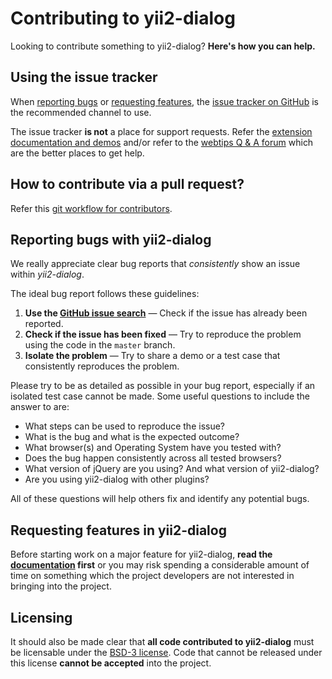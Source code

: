Contributing to yii2-dialog
===========================
Looking to contribute something to yii2-dialog? **Here's how you can help.**

Using the issue tracker
-----------------------
When [reporting bugs][reporting-bugs] or
[requesting features][requesting-features], the
[issue tracker on GitHub][issue-tracker] is the recommended channel to use.

The issue tracker **is not** a place for support requests. Refer the 
[extension documentation and demos](http://demos.krajee.com/dynadialog) and/or refer to the
[webtips Q & A forum](http://webtips.krajee.com/questions) which are the better places to get help.

How to contribute via a pull request?
-------------------------------------
Refer this [git workflow for contributors](.github/GIT-WORKFLOW.md).

Reporting bugs with yii2-dialog
-------------------------------
We really appreciate clear bug reports that _consistently_ show an issue
within _yii2-dialog_.

The ideal bug report follows these guidelines:

1. **Use the [GitHub issue search][issue-search]**  &mdash; Check if the issue
   has already been reported.
2. **Check if the issue has been fixed**  &mdash; Try to reproduce the problem
   using the code in the `master` branch.
3. **Isolate the problem**  &mdash; Try to share a demo or a test case that
   consistently reproduces the problem.

Please try to be as detailed as possible in your bug report, especially if an
isolated test case cannot be made. Some useful questions to include the answer
to are:

- What steps can be used to reproduce the issue?
- What is the bug and what is the expected outcome?
- What browser(s) and Operating System have you tested with?
- Does the bug happen consistently across all tested browsers?
- What version of jQuery are you using? And what version of yii2-dialog?
- Are you using yii2-dialog with other plugins?

All of these questions will help others fix and identify any potential bugs.

Requesting features in yii2-dialog
------------------------------------------
Before starting work on a major feature for yii2-dialog, **read the
[documentation](http://demos.krajee.com/dynadialog)  first** or you may risk spending a considerable amount of
time on something which the project developers are not interested in bringing into the project.

Licensing
---------

It should also be made clear that **all code contributed to yii2-dialog** must be
licensable under the [BSD-3 license][licensing].  Code that cannot be released
under this license **cannot be accepted** into the project.

[issue-search]: https://github.com/kartik-v/yii2-dialog/search?q=&type=Issues
[issue-tracker]: https://github.com/kartik-v/yii2-dialog/issues
[licensing]: https://github.com/kartik-v/yii2-dialog/blob/master/LICENSE.md
[reporting-bugs]: #reporting-bugs-with-yii2-dialog
[requesting-features]: #requesting-features-in-yii2-dialog